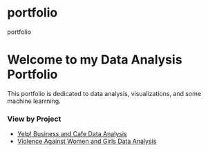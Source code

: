 # portfolio
portfolio
# Welcome to my Data Analysis Portfolio
This portfolio is dedicated to data analysis, visualizations, and some machine learrning.
### View by Project 
<ul>
  <li><a href="https://github.com/thsnyder/portfolio/blob/3d7422a5a53a32405cd7bed15409dfd56486a3e3/Yelp_Dataset_Analysis.ipynb">Yelp! Business and Cafe Data Analysis</a></li>
  <li><a href="https://github.com/thsnyder/portfolio/blob/master/VAWG.ipynb">Violence Against Women and Girls Data Analysis</a></li>
